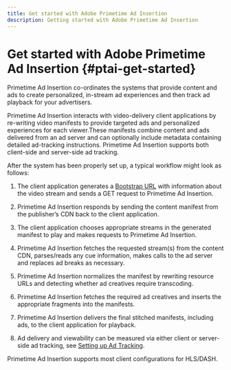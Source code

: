 ```yaml
---
title: Get started with Adobe Primetime Ad Insertion
description: Getting started with Adobe Primetime Ad Insertion
---
```


# Get started with Adobe Primetime Ad Insertion {#ptai-get-started}

Primetime Ad Insertion co-ordinates the systems that provide content and ads to create personalized, in-stream ad experiences and then track ad playback for your advertisers.

Primetime Ad Insertion interacts with video-delivery client applications by re-writing video manifests to provide targeted ads and personalized experiences for each viewer.These manifests combine content and ads delivered from an ad server and can optionally include metadata containing detailed ad-tracking instructions. Primetime Ad Insertion supports both client-side and server-side ad tracking.

After the system has been properly set up, a typical workflow might look as follows:

1. The client application generates a [Bootstrap URL](/help/dynamic-ad-insertion/msapi-topics/ms-getting-started/ms-api-query-params.md) with information about the video stream and sends a GET request to Primetime Ad Insertion.

1. Primetime Ad Insertion responds by sending the content manifest from the publisher’s CDN back to the client application.

1. The client application chooses appropriate streams in the generated manifest to play and makes requests to Primetime Ad Insertion.

1. Primetime Ad Insertion fetches the requested stream(s) from the content CDN, parses/reads any cue information, makes calls to the ad server and replaces ad breaks as necessary.

1. Primetime Ad Insertion normalizes the manifest by rewriting resource URLs and detecting whether ad creatives require transcoding. <!-- see [Just-in-time ad transcoding](just-in-time-transcoding.md) and [packaging](just-in-time-repackaging.md).-->

1. Primetime Ad Insertion fetches the required ad creatives and inserts the appropriate fragments into the manifests.

1. Primetime Ad Insertion delivers the final stitched manifests, including ads, to the client application for playback.

1. Ad delivery and viewability can be measured via either client or server-side ad tracking, see [Setting up Ad Tracking](set-up-ad-tracking.md).

Primetime Ad Insertion supports most client configurations for HLS/DASH.
